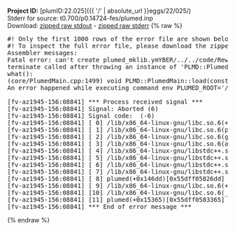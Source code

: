 **Project ID:** [plumID:22.025]({{ '/' | absolute_url }}eggs/22/025/)  
Stderr for source:  t0.700/p0.14724-fes/plumed.inp   
Download: [zipped raw stdout](plumed.inp.plumed.stdout.txt.zip) - [zipped raw stderr](plumed.inp.plumed.stderr.txt.zip) 
{% raw %}
<pre>
#! Only the first 1000 rows of the error file are shown below
#! To inspect the full error file, please download the zipped raw stderr file above
Assembler messages:
Fatal error: can't create plumed_mklib.ymYBER/../../code/ReweightGeomFES.o: No such file or directory
terminate called after throwing an instance of 'PLMD::Plumed::ExceptionError'
what():
(core/PlumedMain.cpp:1499) void PLMD::PlumedMain::load(const std::string&)
An error happened while executing command env PLUMED_ROOT='/home/runner/opt/lib/plumed' PLUMED_VERSION='2.10b' PLUMED_HTMLDIR='/home/runner/opt/share/doc/plumed' PLUMED_INCLUDEDIR='/home/runner/opt/include' PLUMED_PROGRAM_NAME='plumed' PLUMED_IS_INSTALLED='yes' "/home/runner/opt/lib/plumed"/scripts/mklib.sh -n -o ./../../code/ReweightGeomFES.2.10b.so ../../code/ReweightGeomFES.cpp

[fv-az1945-156:08841] *** Process received signal ***
[fv-az1945-156:08841] Signal: Aborted (6)
[fv-az1945-156:08841] Signal code:  (-6)
[fv-az1945-156:08841] [ 0] /lib/x86_64-linux-gnu/libc.so.6(+0x45330)[0x7f3a9a045330]
[fv-az1945-156:08841] [ 1] /lib/x86_64-linux-gnu/libc.so.6(pthread_kill+0x11c)[0x7f3a9a09eb2c]
[fv-az1945-156:08841] [ 2] /lib/x86_64-linux-gnu/libc.so.6(gsignal+0x1e)[0x7f3a9a04527e]
[fv-az1945-156:08841] [ 3] /lib/x86_64-linux-gnu/libc.so.6(abort+0xdf)[0x7f3a9a0288ff]
[fv-az1945-156:08841] [ 4] /lib/x86_64-linux-gnu/libstdc++.so.6(+0xa5ff5)[0x7f3a9a4a5ff5]
[fv-az1945-156:08841] [ 5] /lib/x86_64-linux-gnu/libstdc++.so.6(+0xbb0da)[0x7f3a9a4bb0da]
[fv-az1945-156:08841] [ 6] /lib/x86_64-linux-gnu/libstdc++.so.6(_ZSt10unexpectedv+0x0)[0x7f3a9a4a5a55]
[fv-az1945-156:08841] [ 7] /lib/x86_64-linux-gnu/libstdc++.so.6(+0xa5a6f)[0x7f3a9a4a5a6f]
[fv-az1945-156:08841] [ 8] plumed(+0x146dd)[0x55dff05826dd]
[fv-az1945-156:08841] [ 9] /lib/x86_64-linux-gnu/libc.so.6(+0x2a1ca)[0x7f3a9a02a1ca]
[fv-az1945-156:08841] [10] /lib/x86_64-linux-gnu/libc.so.6(__libc_start_main+0x8b)[0x7f3a9a02a28b]
[fv-az1945-156:08841] [11] plumed(+0x15365)[0x55dff0583365]
[fv-az1945-156:08841] *** End of error message ***
</pre>
{% endraw %}
